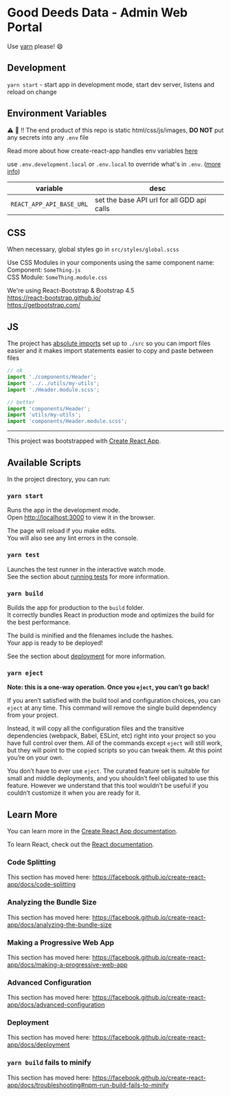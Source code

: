 # Good Deeds Data - Admin Web Portal

Use [yarn](https://yarnpkg.com/) please! :smile:

## Development

`yarn start` - start app in development mode, start dev server, listens and reload on change

## Environment Variables

:warning: :rotating_light: :bangbang:
The end product of this repo is static html/css/js/images, **DO NOT** put any secrets into any `.env` file

Read more about how create-react-app handles env variables [here](https://create-react-app.dev/docs/adding-custom-environment-variables/)

use `.env.development.local` or `.env.local` to override what's in `.env`. ([more info](https://create-react-app.dev/docs/adding-custom-environment-variables/#what-other-env-files-can-be-used))

| variable                 | desc                                       |
| ------------------------ | ------------------------------------------ |
| `REACT_APP_API_BASE_URL` | set the base API url for all GDD api calls |

## CSS

When necessary, global styles go in `src/styles/global.scss`

Use CSS Modules in your components using the same component name:  
Component: `SomeThing.js`  
CSS Module: `SomeThing.module.css`

We're using React-Bootstrap & Bootstrap 4.5  
https://react-bootstrap.github.io/  
https://getbootstrap.com/

## JS

The project has [absolute imports](https://create-react-app.dev/docs/importing-a-component#absolute-imports) set up to `./src` so you can import files easier and it makes import statements easier to copy and paste between files

```js
// ok
import './components/Header';
import '../../utils/my-utils';
import './Header.module.scss';
```

```js
// better
import 'components/Header';
import 'utils/my-utils';
import 'components/Header.module.scss';
```

---

This project was bootstrapped with [Create React App](https://github.com/facebook/create-react-app).

## Available Scripts

In the project directory, you can run:

### `yarn start`

Runs the app in the development mode.<br />
Open [http://localhost:3000](http://localhost:3000) to view it in the browser.

The page will reload if you make edits.<br />
You will also see any lint errors in the console.

### `yarn test`

Launches the test runner in the interactive watch mode.<br />
See the section about [running tests](https://facebook.github.io/create-react-app/docs/running-tests) for more information.

### `yarn build`

Builds the app for production to the `build` folder.<br />
It correctly bundles React in production mode and optimizes the build for the best performance.

The build is minified and the filenames include the hashes.<br />
Your app is ready to be deployed!

See the section about [deployment](https://facebook.github.io/create-react-app/docs/deployment) for more information.

### `yarn eject`

**Note: this is a one-way operation. Once you `eject`, you can’t go back!**

If you aren’t satisfied with the build tool and configuration choices, you can `eject` at any time. This command will remove the single build dependency from your project.

Instead, it will copy all the configuration files and the transitive dependencies (webpack, Babel, ESLint, etc) right into your project so you have full control over them. All of the commands except `eject` will still work, but they will point to the copied scripts so you can tweak them. At this point you’re on your own.

You don’t have to ever use `eject`. The curated feature set is suitable for small and middle deployments, and you shouldn’t feel obligated to use this feature. However we understand that this tool wouldn’t be useful if you couldn’t customize it when you are ready for it.

## Learn More

You can learn more in the [Create React App documentation](https://facebook.github.io/create-react-app/docs/getting-started).

To learn React, check out the [React documentation](https://reactjs.org/).

### Code Splitting

This section has moved here: https://facebook.github.io/create-react-app/docs/code-splitting

### Analyzing the Bundle Size

This section has moved here: https://facebook.github.io/create-react-app/docs/analyzing-the-bundle-size

### Making a Progressive Web App

This section has moved here: https://facebook.github.io/create-react-app/docs/making-a-progressive-web-app

### Advanced Configuration

This section has moved here: https://facebook.github.io/create-react-app/docs/advanced-configuration

### Deployment

This section has moved here: https://facebook.github.io/create-react-app/docs/deployment

### `yarn build` fails to minify

This section has moved here: https://facebook.github.io/create-react-app/docs/troubleshooting#npm-run-build-fails-to-minify
